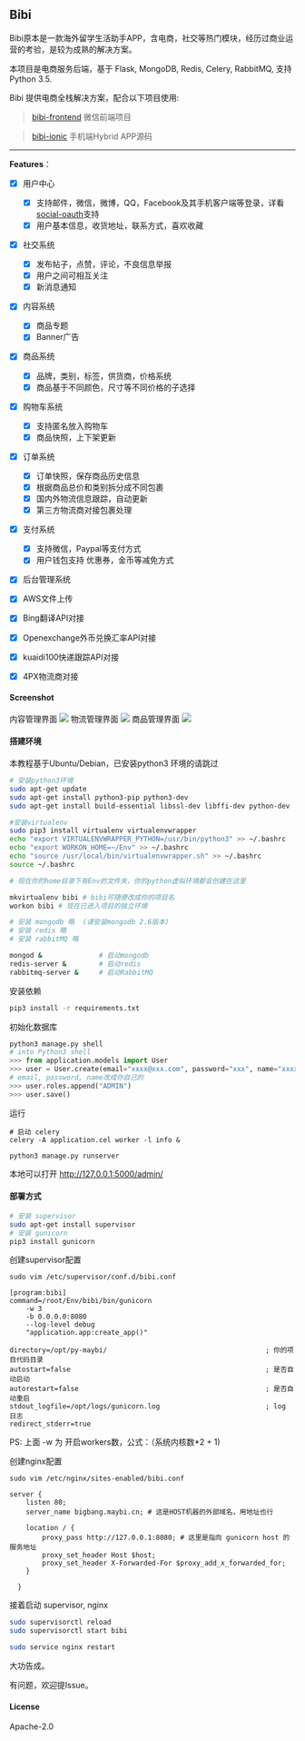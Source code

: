 ## Bibi

Bibi原本是一款海外留学生活助手APP，含电商，社交等热门模块，经历过商业运营的考验，是较为成熟的解决方案。

本项目是电商服务后端，基于 Flask, MongoDB, Redis, Celery, RabbitMQ, 支持 Python 3.5.

Bibi 提供电商全栈解决方案，配合以下项目使用:

> [bibi-frontend](https://github.com/seasonstar/bibi-frontend) 微信前端项目

> [bibi-ionic](https://github.com/seasonstar/bibi-ionic) 手机端Hybrid APP源码

----------------

**Features**：

- [x] 用户中心
    - [x] 支持邮件，微信，微博，QQ，Facebook及其手机客户端等登录，详看[social-oauth](https://github.com/seasonstar/social-oauth)支持
    - [x] 用户基本信息，收货地址，联系方式，喜欢收藏
- [x] 社交系统
    - [x] 发布帖子，点赞，评论，不良信息举报
    - [x] 用户之间可相互关注
    - [x] 新消息通知
- [x] 内容系统
    - [x] 商品专题
    - [x] Banner广告
- [x] 商品系统
    - [x] 品牌，类别，标签，供货商，价格系统
    - [x] 商品基于不同颜色，尺寸等不同价格的子选择
- [x] 购物车系统
    - [x] 支持匿名放入购物车
    - [x] 商品快照，上下架更新
- [x] 订单系统
    - [x] 订单快照，保存商品历史信息
    - [x] 根据商品总价和类别拆分成不同包裹
    - [x] 国内外物流信息跟踪，自动更新
    - [x] 第三方物流商对接包裹处理
- [x] 支付系统
    - [x] 支持微信，Paypal等支付方式
    - [x] 用户钱包支持 优惠券，金币等减免方式
- [x] 后台管理系统

- [x] AWS文件上传
- [x] Bing翻译API对接
- [x] Openexchange外币兑换汇率API对接
- [x] kuaidi100快递跟踪API对接
- [x] 4PX物流商对接


#### Screenshot

内容管理界面
![](http://7xn6eu.com1.z0.glb.clouddn.com/Backend.png)
物流管理界面
![](http://7xn6eu.com1.z0.glb.clouddn.com/Logistics-Backend.jpg)
商品管理界面
![](http://7xn6eu.com1.z0.glb.clouddn.com/Item%20Backend.png)

#### 搭建环境

本教程基于Ubuntu/Debian，已安装python3 环境的请跳过

```bash
# 安装python3环境
sudo apt-get update
sudo apt-get install python3-pip python3-dev
sudo apt-get install build-essential libssl-dev libffi-dev python-dev

#安装virtualenv
sudo pip3 install virtualenv virtualenvwrapper
echo "export VIRTUALENVWRAPPER_PYTHON=/usr/bin/python3" >> ~/.bashrc
echo "export WORKON_HOME=~/Env" >> ~/.bashrc
echo "source /usr/local/bin/virtualenvwrapper.sh" >> ~/.bashrc
source ~/.bashrc

# 现在你的home目录下有Env的文件夹，你的python虚拟环境都会创建在这里

mkvirtualenv bibi # bibi可随便改成你的项目名
workon bibi # 现在已进入项目的独立环境

# 安装 mongodb 略  (请安装mongodb 2.6版本)
# 安装 redis 略
# 安装 rabbitMQ 略

mongod &              # 启动mongodb
redis-server &        # 启动redis
rabbitmq-server &     # 启动RabbitMQ
```

安装依赖
```bash
pip3 install -r requirements.txt
```

初始化数据库
```python
python3 manage.py shell
# into Python3 shell
>>> from application.models import User
>>> user = User.create(email="xxxx@xxx.com", password="xxx", name="xxxx")
# email, password, name改成你自己的
>>> user.roles.append("ADMIN")
>>> user.save()
```

运行

```
# 启动 celery
celery -A application.cel worker -l info &

python3 manage.py runserver
```
本地可以打开 http://127.0.0.1:5000/admin/



#### 部署方式
```bash
# 安装 supervisor
sudo apt-get install supervisor
# 安装 gunicorn
pip3 install gunicorn
```
创建supervisor配置

`sudo vim /etc/supervisor/conf.d/bibi.conf`
```
[program:bibi]
command=/root/Env/bibi/bin/gunicorn
    -w 3
    -b 0.0.0.0:8080
    --log-level debug
    "application.app:create_app()"

directory=/opt/py-maybi/                                       ; 你的项目代码目录
autostart=false                                                ; 是否自动启动
autorestart=false                                              ; 是否自动重启
stdout_logfile=/opt/logs/gunicorn.log                          ; log 日志
redirect_stderr=true
```
PS: 上面 -w 为 开启workers数，公式：（系统内核数*2 + 1)

创建nginx配置

`sudo vim /etc/nginx/sites-enabled/bibi.conf`

```nginx
server {
    listen 80;
    server_name bigbang.maybi.cn; # 这是HOST机器的外部域名，用地址也行

    location / {
        proxy_pass http://127.0.0.1:8080; # 这里是指向 gunicorn host 的服务地址
        proxy_set_header Host $host;
        proxy_set_header X-Forwarded-For $proxy_add_x_forwarded_for;
    }

  }
```

接着启动 supervisor, nginx
```bash
sudo supervisorctl reload
sudo supervisorctl start bibi

sudo service nginx restart
```

大功告成。


有问题，欢迎提Issue。


#### License

Apache-2.0
